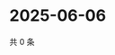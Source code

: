 # 2025-06-06

共 0 条

<!-- BEGIN ZHIHUQUESTIONS -->
<!-- 最后更新时间 Fri Jun 06 2025 07:12:34 GMT+0800 (China Standard Time) -->

<!-- END ZHIHUQUESTIONS -->
